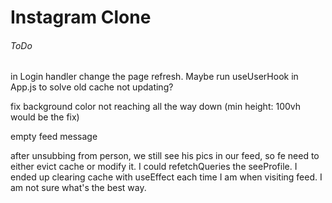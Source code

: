 #  Instagram Clone


###### ToDo
in Login handler change the page refresh. Maybe run useUserHook in App.js to solve 
old cache not updating?

fix background color not reaching all the way down (min height: 100vh would be the fix)

empty feed message

after unsubbing from person, we still see his pics in our feed, so fe need to either evict cache
or modify it. I could refetchQueries the seeProfile. I ended up clearing cache with useEffect each time I am when visiting feed. I am not sure what's the best way.